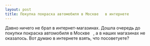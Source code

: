 ```yaml
---
layout: post 
title: Покупка покраска автомобиля в Москве ‌ ‌ в интернете 
--- 
```

Давно ничего не брал в интернет-магазинах. Дошла очередь до покупки покраска автомобиля в Москве ‌ ‌ , а в наших магазинах не оказалось. Вот думаю в интернете взять, что посоветуете?